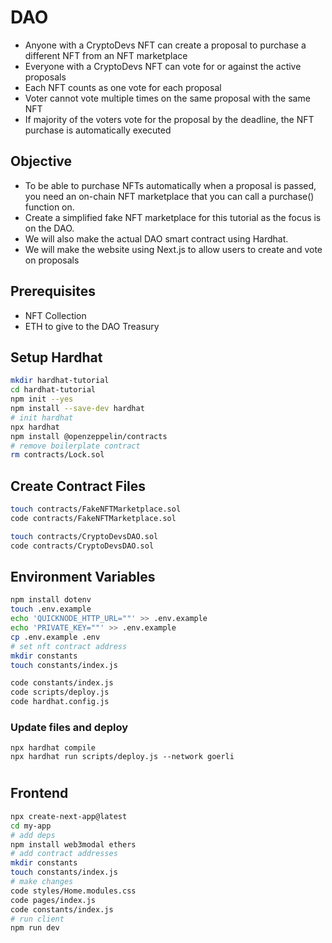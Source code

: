 # DAO

- Anyone with a CryptoDevs NFT can create a proposal to purchase a different NFT from an NFT marketplace
- Everyone with a CryptoDevs NFT can vote for or against the active proposals
- Each NFT counts as one vote for each proposal
- Voter cannot vote multiple times on the same proposal with the same NFT
- If majority of the voters vote for the proposal by the deadline, the NFT purchase is automatically executed

## Objective

- To be able to purchase NFTs automatically when a proposal is passed, you need an on-chain NFT marketplace that you can call a purchase() function on.
- Create a simplified fake NFT marketplace for this tutorial as the focus is on the DAO.
- We will also make the actual DAO smart contract using Hardhat.
- We will make the website using Next.js to allow users to create and vote on proposals

## Prerequisites

- NFT Collection
- ETH to give to the DAO Treasury

## Setup Hardhat

```bash
mkdir hardhat-tutorial
cd hardhat-tutorial
npm init --yes
npm install --save-dev hardhat
# init hardhat
npx hardhat
npm install @openzeppelin/contracts
# remove boilerplate contract
rm contracts/Lock.sol
```

## Create Contract Files

```bash
touch contracts/FakeNFTMarketplace.sol
code contracts/FakeNFTMarketplace.sol

touch contracts/CryptoDevsDAO.sol
code contracts/CryptoDevsDAO.sol
```

## Environment Variables

```bash
npm install dotenv
touch .env.example
echo 'QUICKNODE_HTTP_URL=""' >> .env.example
echo 'PRIVATE_KEY=""' >> .env.example
cp .env.example .env
# set nft contract address
mkdir constants
touch constants/index.js

code constants/index.js
code scripts/deploy.js
code hardhat.config.js
```

### Update files and deploy

```
npx hardhat compile
npx hardhat run scripts/deploy.js --network goerli
```

#

## Frontend

```bash
npx create-next-app@latest
cd my-app
# add deps
npm install web3modal ethers
# add contract addresses
mkdir constants
touch constants/index.js
# make changes
code styles/Home.modules.css
code pages/index.js
code constants/index.js
# run client
npm run dev
```
